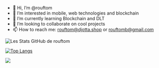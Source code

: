 - 👋 Hi, I’m @rouftom
- 👀 I’m interested in mobile, web technologies and blockchain
- 🌱 I’m currently learning Blockchain and DLT
- 💞️ I’m looking to collaborate on cool projects
- 📫 How to reach me: rouftom@djotta.shop or rouftomb@gmail.com

![Les Stats GitHub de rouftom](https://github-readme-stats.vercel.app/api?username=rouftom&show_icons=true&theme=algolia)


[![Top Langs](https://github-readme-stats.vercel.app/api/top-langs/?username=rouftom&layout=compact)](https://github.com/anuraghazra/github-readme-stats)

[![](https://visitcount.itsvg.in/api?id=rouftom&label=Profile%20Views&color=1&icon=0&pretty=false)](https://visitcount.itsvg.in)
<!---
rouftom/rouftom is a ✨ special ✨ repository because its `README.md` (this file) appears on your GitHub profile.
You can click the Preview link to take a look at your changes.
--->
